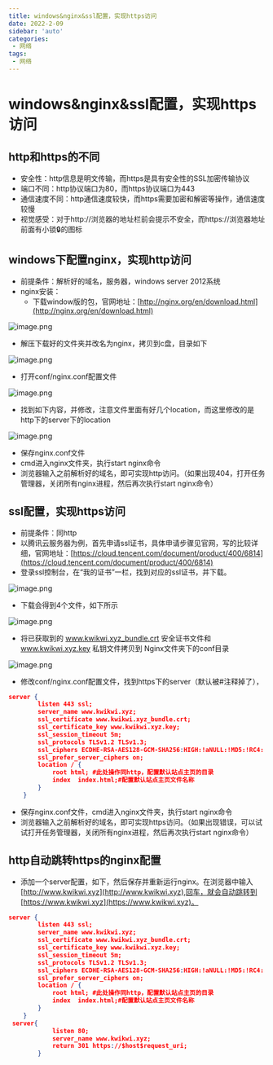 ```yaml
---
title: windows&nginx&ssl配置，实现https访问
date: 2022-2-09
sidebar: 'auto'
categories:
 - 网络
tags:
 - 网络
---
```

# windows&nginx&ssl配置，实现https访问
## http和https的不同
- 安全性：http信息是明文传输，而https是具有安全性的SSL加密传输协议
- 端口不同：http协议端口为80，而https协议端口为443
- 通信速度不同：http通信速度较快，而https需要加密和解密等操作，通信速度较慢
- 视觉感受：对于http://浏览器的地址栏前会提示不安全，而https://浏览器地址前面有小锁🔒的图标
## windows下配置nginx，实现http访问

- 前提条件：解析好的域名，服务器，windows server 2012系统
- nginx安装：
   - 下载window版的包，官网地址：[http://nginx.org/en/download.html](http://nginx.org/en/download.html)

![image.png](https://cdn.nlark.com/yuque/0/2022/png/21949136/1644409098567-f561dfb3-206e-4651-8399-bbd3e4e00920.png#clientId=u24adec04-b8e8-4&crop=0&crop=0&crop=1&crop=1&from=paste&height=316&id=u06ef15fb&margin=%5Bobject%20Object%5D&name=image.png&originHeight=407&originWidth=588&originalType=binary&ratio=1&rotation=0&showTitle=false&size=187827&status=done&style=none&taskId=ub4de72a1-3c3a-4cd6-8482-b427c485826&title=&width=457)

   - 解压下载好的文件夹并改名为nginx，拷贝到c盘，目录如下

![image.png](https://cdn.nlark.com/yuque/0/2022/png/21949136/1644411220233-842dba4b-6013-4871-8501-92e75d8585e0.png#clientId=u24adec04-b8e8-4&crop=0&crop=0&crop=1&crop=1&from=paste&height=217&id=uad2fd1ed&margin=%5Bobject%20Object%5D&name=image.png&originHeight=422&originWidth=893&originalType=binary&ratio=1&rotation=0&showTitle=false&size=196377&status=done&style=none&taskId=u14b9a82a-618c-4076-9cec-351f10c4861&title=&width=459)

   - 打开conf/nginx.conf配置文件

![image.png](https://cdn.nlark.com/yuque/0/2022/png/21949136/1644411382134-1588e150-720f-4174-b4a1-89949bd4ab8c.png#clientId=u24adec04-b8e8-4&crop=0&crop=0&crop=1&crop=1&from=paste&height=236&id=u7386bb03&margin=%5Bobject%20Object%5D&name=image.png&originHeight=343&originWidth=697&originalType=binary&ratio=1&rotation=0&showTitle=false&size=110559&status=done&style=none&taskId=u8a899f9f-390b-45c1-acde-3daea549d4d&title=&width=480)

   - 找到如下内容，并修改，注意文件里面有好几个location，而这里修改的是http下的server下的location

![image.png](https://cdn.nlark.com/yuque/0/2022/png/21949136/1644411940050-1fd54efb-a537-4749-b077-ec18f4265711.png#clientId=u24adec04-b8e8-4&crop=0&crop=0&crop=1&crop=1&from=paste&height=690&id=uce2c79ba&margin=%5Bobject%20Object%5D&name=image.png&originHeight=1021&originWidth=928&originalType=binary&ratio=1&rotation=0&showTitle=false&size=452017&status=done&style=none&taskId=u9f18ef3b-cbab-4b54-abb9-9a2ec11ef35&title=&width=627)

   - 保存nginx.conf文件
   - cmd进入nginx文件夹，执行start nginx命令
   - 浏览器输入之前解析好的域名，即可实现http访问。（如果出现404，打开任务管理器，关闭所有nginx进程，然后再次执行start nginx命令）
## ssl配置，实现https访问

   - 前提条件：同http
   - 以腾讯云服务器为例，首先申请ssl证书，具体申请步骤见官网，写的比较详细，官网地址：[https://cloud.tencent.com/document/product/400/6814](https://cloud.tencent.com/document/product/400/6814)
   - 登录ssl控制台，在“我的证书”一栏，找到对应的ssl证书，并下载。

![image.png](https://cdn.nlark.com/yuque/0/2022/png/21949136/1644413169008-c54bee9e-1143-47d4-a2c7-9170a2558288.png#clientId=u24adec04-b8e8-4&crop=0&crop=0&crop=1&crop=1&from=paste&height=127&id=u56c78434&margin=%5Bobject%20Object%5D&name=image.png&originHeight=127&originWidth=1417&originalType=binary&ratio=1&rotation=0&showTitle=false&size=46582&status=done&style=none&taskId=u8e7c9603-8401-451c-b09d-a556e1c540f&title=&width=1417)

   - 下载会得到4个文件，如下所示

![image.png](https://cdn.nlark.com/yuque/0/2022/png/21949136/1644413225479-253c2941-b15f-4a43-bd31-646d629b2d78.png#clientId=u24adec04-b8e8-4&crop=0&crop=0&crop=1&crop=1&from=paste&height=184&id=u4c791dd3&margin=%5Bobject%20Object%5D&name=image.png&originHeight=184&originWidth=527&originalType=binary&ratio=1&rotation=0&showTitle=false&size=29016&status=done&style=none&taskId=u77ef7080-7276-4d47-8840-bc09643366c&title=&width=527)

   - 将已获取到的 www.kwikwi.xyz_bundle.crt 安全证书文件和 www.kwikwi.xyz.key 私钥文件拷贝到 Nginx文件夹下的conf目录

![image.png](https://cdn.nlark.com/yuque/0/2022/png/21949136/1644413406789-9cc9d5b6-596f-4116-a4bc-01d7bb88dce9.png#clientId=u24adec04-b8e8-4&crop=0&crop=0&crop=1&crop=1&from=paste&height=307&id=u97e7a4fd&margin=%5Bobject%20Object%5D&name=image.png&originHeight=307&originWidth=522&originalType=binary&ratio=1&rotation=0&showTitle=false&size=63526&status=done&style=none&taskId=u6a46c78c-9e4f-475d-b3a2-ac2a743409c&title=&width=522)

   - 修改conf/nginx.conf配置文件，找到https下的server（默认被#注释掉了），
```json
server {
        listen 443 ssl; 
        server_name www.kwikwi.xyz; 
        ssl_certificate www.kwikwi.xyz_bundle.crt; 
        ssl_certificate_key www.kwikwi.xyz.key; 
        ssl_session_timeout 5m;
        ssl_protocols TLSv1.2 TLSv1.3; 
        ssl_ciphers ECDHE-RSA-AES128-GCM-SHA256:HIGH:!aNULL:!MD5:!RC4:!DHE; 
        ssl_prefer_server_ciphers on;
        location / {
            root html; #此处操作同http，配置默认站点主页的目录
            index  index.html;#配置默认站点主页文件名称
        }
    }
```

   - 保存nginx.conf文件，cmd进入nginx文件夹，执行start nginx命令
   - 浏览器输入之前解析好的域名，即可实现https访问。（如果出现错误，可以试试打开任务管理器，关闭所有nginx进程，然后再次执行start nginx命令）
## http自动跳转https的nginx配置

   - 添加一个server配置，如下，然后保存并重新运行nginx。在浏览器中输入[http://www.kwikwi.xyz](http://www.kwikwi.xyz),回车，就会自动跳转到[https://www.kwikwi.xyz](https://www.kwikwi.xyz)。
```json
server {
        listen 443 ssl; 
        server_name www.kwikwi.xyz; 
        ssl_certificate www.kwikwi.xyz_bundle.crt; 
        ssl_certificate_key www.kwikwi.xyz.key; 
        ssl_session_timeout 5m;
        ssl_protocols TLSv1.2 TLSv1.3; 
        ssl_ciphers ECDHE-RSA-AES128-GCM-SHA256:HIGH:!aNULL:!MD5:!RC4:!DHE; 
        ssl_prefer_server_ciphers on;
        location / {
            root html; #此处操作同http，配置默认站点主页的目录
            index  index.html;#配置默认站点主页文件名称
        }
    }
 server{
            listen 80;
            server_name www.kwikwi.xyz;
            return 301 https://$host$request_uri;
        }
```
